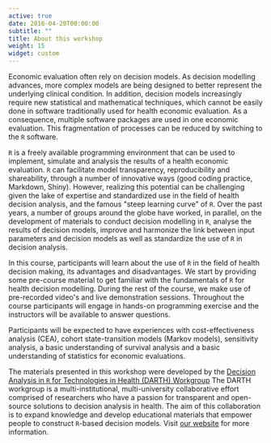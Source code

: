 ```yaml
---
active: true
date: 2016-04-20T00:00:00
subtitle: ""
title: About this workshop
weight: 15
widget: custom
---
```


Economic evaluation often rely on decision models. As decision modelling advances, more complex models are being designed to better represent the underlying clinical condition. In addition, decision models increasingly require new statistical and mathematical techniques, which cannot be easily done in software traditionally used for health economic evaluation. As a consequence, multiple software packages are used in one economic evaluation. This fragmentation of processes can be reduced by switching to the `R` software. 

`R` is a freely available programming environment that can be used to implement, simulate and analysis the results of a health economic evaluation. `R` can facilitate model transparency, reproducibility and shareability, through a number of innovative ways (good coding practice, Markdown, Shiny). However, realizing this potential can be challenging given the lake of expertise and standardized use in the field of health decision analysis, and the famous "steep learning curve" of `R`. Over the past years, a number of groups around the globe have worked, in parallel, on the development of materials to conduct decision modelling in `R`, analyse the results of decision models, improve and harmonize the link between input parameters and decision models as well as standardize the use of `R` in decision analysis.

In this course, participants will learn about the use of `R` in the field of health decision making, its advantages and disadvantages. We start by providing some pre-course material to get familiar with the fundamentals of `R` for health decision modelling. During the rest of the course, we make use of pre-recorded video's and live demonstration sessions. Throughout the course participants will engage in hands-on programming exercise and the instructors will be available to answer questions.  

Participants will be expected to have experiences with cost-effectiveness analysis (CEA), cohort state-transition models (Markov models), sensitivity analysis, a basic understanding of survival analysis and a basic understanding of statistics for economic evaluations. 

The materials presented in this workshop were developed by the [Decision Analysis in `R` for Technologies in Health (DARTH) Workgroup](http://darthworkgroup.com/) The DARTH workgroup is a multi-institutional, multi-university collaborative effort comprised of researchers who have a passion for transparent and open-source solutions to decision analysis in health. The aim of this collaboration is to expand knowledge and develop educational materials that empower people to construct `R`-based decision models. Visit [our website](http://darthworkgroup.com/) for more information.






